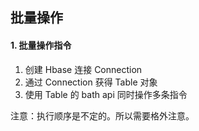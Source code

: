 ## 批量操作
#### 1. 批量操作指令
1. 创建 Hbase 连接 Connection
2. 通过 Connection 获得 Table 对象
3. 使用 Table 的 bath api 同时操作多条指令

注意：执行顺序是不定的。所以需要格外注意。
